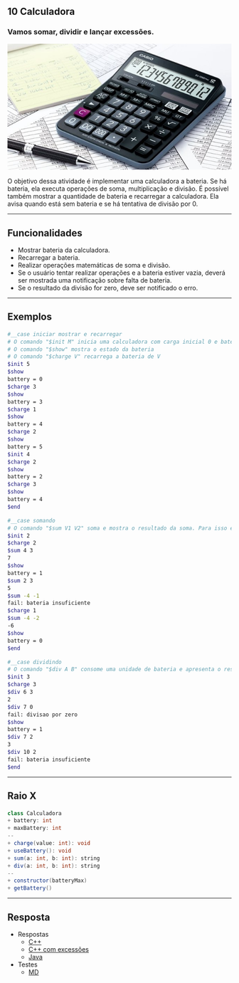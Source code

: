 ## 10 Calculadora
### Vamos somar, dividir e lançar excessões.
![](figura.jpg)

O objetivo dessa atividade é implementar uma calculadora a bateria. Se há bateria, ela executa operações de soma, multiplicação e divisão. É possível também mostrar a quantidade de bateria e recarregar a calculadora. Ela avisa quando está sem bateria e se há tentativa de divisão por 0.


---
## Funcionalidades

- Mostrar bateria da calculadora.
- Recarregar a bateria.
- Realizar operações matemáticas de soma e divisão.
- Se o usuário tentar realizar operações e a bateria estiver vazia, deverá ser mostrada uma notificação sobre falta de bateria.
- Se o resultado da divisão for zero, deve ser notificado o erro.

---
## Exemplos

```bash
#__case iniciar mostrar e recarregar
# O comando "$init M" inicia uma calculadora com carga inicial 0 e bateria máxima M.
# O comando "$show" mostra o estado da bateria
# O comando "$charge V" recarrega a bateria de V
$init 5
$show
battery = 0
$charge 3
$show
battery = 3
$charge 1
$show
battery = 4
$charge 2
$show
battery = 5
$init 4
$charge 2
$show
battery = 2
$charge 3
$show
battery = 4
$end
```

```bash
#__case somando
# O comando "$sum V1 V2" soma e mostra o resultado da soma. Para isso ele precisa gastar uma unidade de bateria. Caso não exista bateria suficiente informe.
$init 2
$charge 2
$sum 4 3
7
$show
battery = 1
$sum 2 3
5
$sum -4 -1
fail: bateria insuficiente
$charge 1
$sum -4 -2
-6
$show
battery = 0
$end
```

```bash
#__case dividindo
# O comando "$div A B" consome uma unidade de bateria e apresenta o resultado da divisão inteira entre os números inteiros A e B. Se B for 0 ou não houver bateria, informe os erros. Tentar dividir por 0 consome uma unidade de bateria.
$init 3
$charge 3
$div 6 3
2
$div 7 0
fail: divisao por zero
$show
battery = 1
$div 7 2
3
$div 10 2
fail: bateria insuficiente
$end
```

---
## Raio X

```java
class Calculadora  
+ battery: int
+ maxBattery: int
--
+ charge(value: int): void
+ useBattery(): void
+ sum(a: int, b: int): string
+ div(a: int, b: int): string
--
+ constructor(batteryMax)
+ getBattery()
```

---

## Resposta

- Respostas
    - [C++](https://qxcodepoo.github.io/assets/calculadora/solver.cpp)
    - [C++ com excessões](https://qxcodepoo.github.io/assets/calculadora/solver_ex.cpp)
    - [Java](https://qxcodepoo.github.io/assets/calculadora/Controller.java)
- Testes
    - [MD](https://qxcodepoo.github.io/assets/calculadora/t.md)
    
